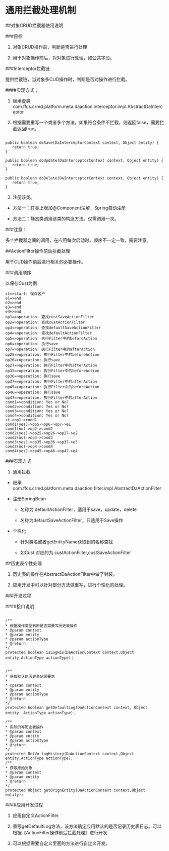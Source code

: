 # 通用拦截处理机制

##对象CRUD拦截器使用说明

###目标

1. 对象CRUD操作前，判断是否进行处理

2. 用于对象操作前后，对对象进行处理，如公共字段。

###Interceptor拦截链

提供拦截链，当对象多CUD操作时，判断是否对操作进行拦截。

####实现方式：

1. 继承虚类com.ffcs.crmd.platform.meta.daaction.interceptor.impl.AbstractDaInterceptor

2. 根据需要重写一个或者多个方法，如果符合条件不拦截，则返回false，需要拦截返回true。

```

public boolean doSave(DaInterceptorContext context, Object entity) {
   return true;
}

public boolean doUpdate(DaInterceptorContext context, Object entity) {
   return true;
}

public boolean doDelete(DaInterceptorContext context, Object entity) {
   return true;
}

```

3. 注册该类。

+ 方法一：在类上增加@Component注解，Spring自动注册

+ 方法二：静态类调用该类的构造方法。仅需调用一次。



###注意：

多个拦截器之间的调用，在应用每次启动时，顺序不一定一致，需要注意。



##ActionFilter操作前后拦截处理

用于CUD操作前后进行相关的必要操作。

###调用顺序

以保存Cust为例

```flow
st=>start: 保存客户
e1=>end
e2=>end
e3=>end
e4=>end
op1=>operation: 查找custSaveActionFilter
op2=>operation: 查找custActionFilter
op3=>operation: 查找defaultSaveActionFilter
op4=>operation: 查找defaultActionFilter
op5=>operation: 执行Filter中的beforeAction
op6=>operation: 执行save
op7=>operation: 执行Filter中的afterAction
op25=>operation: 执行Filter中的beforeAction
op26=>operation: 执行save
op27=>operation: 执行Filter中的afterAction
op35=>operation: 执行Filter中的beforeAction
op36=>operation: 执行save
op37=>operation: 执行Filter中的afterAction
op45=>operation: 执行Filter中的beforeAction
op46=>operation: 执行save
op47=>operation: 执行Filter中的afterAction
cond1=>condition: Yes or No?
cond2=>condition: Yes or No?
cond3=>condition: Yes or No?
cond4=>condition: Yes or No?
st->op1->cond1
cond1(yes)->op5->op6->op7->e1
cond1(no)->op2->cond2
cond2(yes)->op25->op26->op27->e2
cond2(no)->op3->cond3
cond3(yes)->op35->op36->op37->e3
cond3(no)->op4->cond4
cond4(yes)->op45->op46->op47->e4
```

###实现方式

1. 通用拦截

+ 继承com.ffcs.crmd.platform.meta.daaction.filter.impl.AbstractDaActionFilter

+ 注册SpringBean

    + 名称为 defaultActionFilter，适用于save，update，delete

    + 名称为defaultSaveActionFilter，只适用于Save操作

+ 个性化

    + 针对类名或者getEntityName获取到的名称查找

    + 如Cust 对应的为 custActionFilter,custSaveActionFilter



##历史表个性处理

1. 历史表的操作在AbstractDaActionFilter中做了封装。

2. 应用开发中可以针对部分方法做重写，进行个性化的处理。

###开发过程

####接口说明

```

/**
* 根据操作类型判断是否需要写历史表操作
* @param context
* @param entity
* @param actionType
* @return
*/
protected boolean isLogHis(DaActionContext context,Object entity,ActionType actionType)；


/**
* 获取默认的历史表记录要求
* 
* @param context
* @param entity
* @param actionType
* @return
*/
protected boolean getDefaultLog(DaActionContext context, Object entity, ActionType actionType)；

/**
* 实际的写历史表操作
* @param context
* @param entity
* @param actionType
* @return
*/
protected RetVo logHistory(DaActionContext context,Object entity,ActionType actionType);
/**
* 获取原始对象
* @param context
* @param entity
* @return
*/
protected Object getOrignEntity(DaActionContext context,Object entity);

```

####应用开发过程

1. 应用自定义ActionFilter

2. 重写getDefaultLog方法，该方法确定应用默认的是否记录历史表日志。可以根据《ActionFilter操作前后拦截处理》进行开发

3. 可以根据需要自定义里面的方法进行自定义开发。

